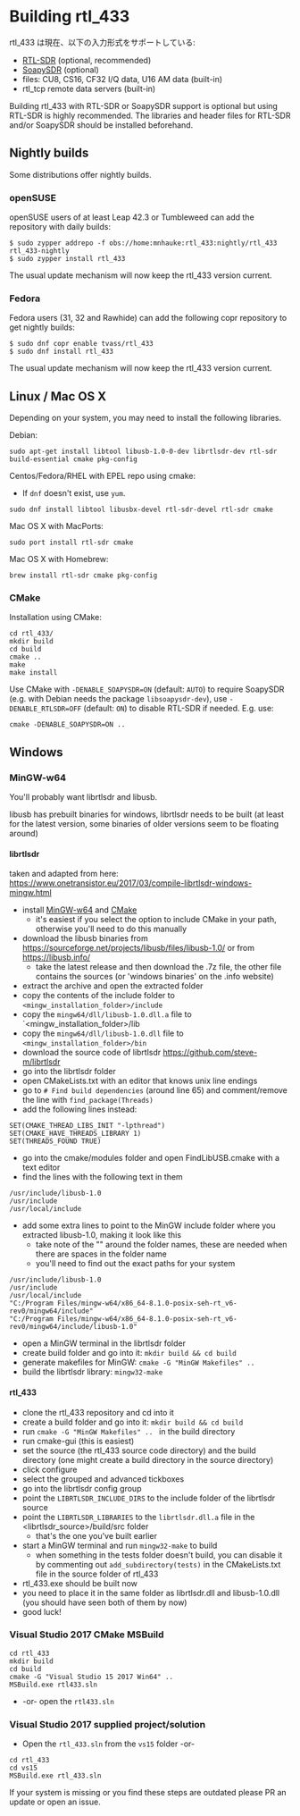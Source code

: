 # Building rtl_433

rtl_433 は現在、以下の入力形式をサポートしている:
* [RTL-SDR](http://sdr.osmocom.org/trac/wiki/rtl-sdr) (optional, recommended)
* [SoapySDR](https://github.com/pothosware/SoapySDR/wiki) (optional)
* files: CU8, CS16, CF32 I/Q data, U16 AM data (built-in)
* rtl_tcp remote data servers (built-in)

Building rtl_433 with RTL-SDR or SoapySDR support is optional but using RTL-SDR is highly recommended.
The libraries and header files for RTL-SDR and/or SoapySDR should be installed beforehand.

## Nightly builds

Some distributions offer nightly builds.

### openSUSE

openSUSE users of at least Leap 42.3 or Tumbleweed can add the repository with daily builds:

    $ sudo zypper addrepo -f obs://home:mnhauke:rtl_433:nightly/rtl_433
    rtl_433-nightly
    $ sudo zypper install rtl_433

The usual update mechanism will now keep the rtl_433 version current.

### Fedora

Fedora users (31, 32 and Rawhide) can add the following copr repository to get nightly builds:

    $ sudo dnf copr enable tvass/rtl_433
    $ sudo dnf install rtl_433

The usual update mechanism will now keep the rtl_433 version current.

## Linux / Mac OS X

Depending on your system, you may need to install the following libraries.

Debian:

    sudo apt-get install libtool libusb-1.0-0-dev librtlsdr-dev rtl-sdr build-essential cmake pkg-config

Centos/Fedora/RHEL with EPEL repo using cmake:

  * If `dnf` doesn't exist, use `yum`.

````
sudo dnf install libtool libusbx-devel rtl-sdr-devel rtl-sdr cmake
````

Mac OS X with MacPorts:

    sudo port install rtl-sdr cmake

Mac OS X with Homebrew:

    brew install rtl-sdr cmake pkg-config

### CMake

Installation using CMake:

    cd rtl_433/
    mkdir build
    cd build
    cmake ..
    make
    make install

Use CMake with `-DENABLE_SOAPYSDR=ON` (default: `AUTO`) to require SoapySDR (e.g. with Debian needs the package `libsoapysdr-dev`), use `-DENABLE_RTLSDR=OFF` (default: `ON`) to disable RTL-SDR if needed.
E.g. use:

    cmake -DENABLE_SOAPYSDR=ON ..

## Windows

### MinGW-w64

You'll probably want librtlsdr and libusb.

libusb has prebuilt binaries for windows, 
librtlsdr needs to be built (at least for the latest version, some binaries 
of older versions seem to be floating around)

#### librtlsdr

taken and adapted from here: https://www.onetransistor.eu/2017/03/compile-librtlsdr-windows-mingw.html

* install [MinGW-w64](https://mingw-w64.org/) and [CMake](https://cmake.org/)
    * it's easiest if you select the option to include CMake in your path, otherwise you'll need to do this manually
* download the libusb binaries from https://sourceforge.net/projects/libusb/files/libusb-1.0/ or from https://libusb.info/
    * take the latest release and then download the .7z file, the other file contains the sources (or 'windows binaries' on the .info website)
* extract the archive and open the extracted folder
* copy the contents of the include folder to `<mingw_installation_folder>/include`
* copy the `mingw64/dll/libusb-1.0.dll.a` file to `<mingw_installation_folder>/lib
* copy the `mingw64/dll/libusb-1.0.dll` file to `<mingw_installation_folder>/bin`
* download the source code of librtlsdr https://github.com/steve-m/librtlsdr
* go into the librtlsdr folder
* open CMakeLists.txt with an editor that knows unix line endings
* go to `# Find build dependencies` (around line 65) and comment/remove the line with `find_package(Threads)`
* add the following lines instead:

```
SET(CMAKE_THREAD_LIBS_INIT "-lpthread")
SET(CMAKE_HAVE_THREADS_LIBRARY 1)
SET(THREADS_FOUND TRUE)
```

* go into the cmake/modules folder and open FindLibUSB.cmake with a text editor
* find the lines with the following text in them

```
/usr/include/libusb-1.0
/usr/include
/usr/local/include
```

* add some extra lines to point to the MinGW include folder where you extracted libusb-1.0, making it look like this
    * take note of the "" around the folder names, these are needed when there are spaces in the folder name
    * you'll need to find out the exact paths for your system

```
/usr/include/libusb-1.0
/usr/include
/usr/local/include
"C:/Program Files/mingw-w64/x86_64-8.1.0-posix-seh-rt_v6-rev0/mingw64/include"
"C:/Program Files/mingw-w64/x86_64-8.1.0-posix-seh-rt_v6-rev0/mingw64/include/libusb-1.0"
```

* open a MinGW terminal in the librtlsdr folder
* create build folder and go into it: `mkdir build && cd build`
* generate makefiles for MinGW: `cmake -G "MinGW Makefiles" ..`
* build the librtlsdr library: `mingw32-make`

#### rtl_433

* clone the rtl_433 repository and cd into it
* create a build folder and go into it: `mkdir build && cd build`
* run `cmake -G "MinGW Makefiles" .. ` in the build directory
* run cmake-gui (this is easiest)
* set the source (the rtl_433 source code directory) and the build directory (one might create a build directory in the source directory)
* click configure
* select the grouped and advanced tickboxes
* go into the librtlsdr config group
* point the `LIBRTLSDR_INCLUDE_DIRS` to the include folder of the librtlsdr source
* point the `LIBRTLSDR_LIBRARIES` to the `librtlsdr.dll.a` file in the <librtlsdr_source>/build/src folder
    * that's the one you've built earlier
* start a MinGW terminal and run `mingw32-make` to build
    * when something in the tests folder doesn't build, you can disable it by commenting out `add_subdirectory(tests)` in the CMakeLists.txt file in the source folder of rtl_433
* rtl_433.exe should be built now
* you need to place it in the same folder as librtlsdr.dll and libusb-1.0.dll (you should have seen both of them by now)
* good luck!

### Visual Studio 2017 CMake MSBuild

    cd rtl_433
    mkdir build
    cd build
    cmake -G "Visual Studio 15 2017 Win64" ..
    MSBuild.exe rtl433.sln

* -or- open the `rtl433.sln`

### Visual Studio 2017 supplied project/solution

* Open the `rtl_433.sln` from the `vs15` folder -or-

```
cd rtl_433
cd vs15
MSBuild.exe rtl_433.sln
```

If your system is missing or you find these steps are outdated please PR an update or open an issue.
